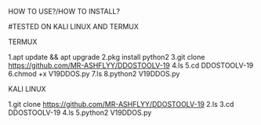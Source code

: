 HOW TO USE?/HOW TO INSTALL?

 
#TESTED ON KALI LINUX AND TERMUX

TERMUX 

1.apt update && apt upgrade
2.pkg install python2
3.git clone https://github.com/MR-ASHFLYY/DDOSTOOLV-19                                                                                                                             4.ls                                                                                                                                                                              5.cd DDOSTOOLV-19                                                                                                                                                                   6.chmod +x V19DDOS.py                                                                                                                                                            7.ls                                                                                                                                                                       8.python2 V19DDOS.py

KALI LINUX

1.git clone  https://github.com/MR-ASHFLYY/DDOSTOOLV-19                                                                                                                          2.ls                                                                                                                                                                             3.cd DDOSTOOLV-19                                                                                                                                                                4.ls                                                                                                                                                                        5.python2 V19DDOS.py
 
